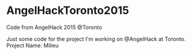 # AngelHackToronto2015
Code from AngelHack 2015 @Toronto 

Just some code for the project I'm working on @AngelHack at Toronto. 
Project Name: Milieu
